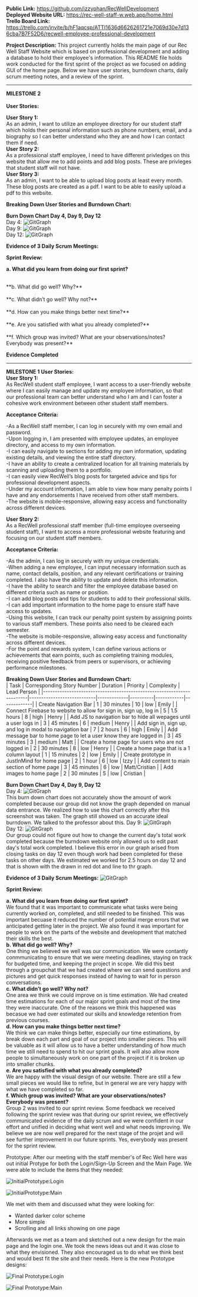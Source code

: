 **Public Link:** https://github.com/izzyphan/RecWellDevelopment <br>
**Deployed Website URL:** https://rec-well-staff-w.web.app/home.html <br>
**Trello Board Link:** https://trello.com/invite/b/hF1aqcsp/ATTI1636d6626261721e7069d30e7d136cba7B7F52D6/recwell-employee-professional-development <br>

**Project Description:** This project currently holds the main page of our Rec Well Staff Website which is based on professional development and adding a database to hold their employee's information. This README file holds work conducted for the first sprint of the project as we focused on adding GUI of the home page. Below we have user stories, burndown charts, daily scrum meeting notes, and a review of the sprint.
___________________________________________________________________________________________________________________________________________________________________
**MILESTONE 2**
<br>
<br>
**User Stories:** <br>

**User Story 1:** <br> 
As an admin, I want to utilize an employee directory for our student staff which holds their personal information such as phone numbers, email, and a biography so I can better understand who they are and how I can contact them if need.<br> 
**User Story 2:** <br> As a professional staff employee, I need to have different privledges on this website that allow me to add points and add blog posts. These are privleges that student staff will not have.<br> 
**User Story 3:** <br> As an admin, I want to be able to upload blog posts at least every month. These blog posts are created as a pdf. I want to be able to easily upload a pdf to this website. <br> 

**Breaking Down User Stories and Burndown Chart:** <br>

**Burn Down Chart Day 4, Day 9, Day 12** <br>
Day 4: ![GitGraph](BurnDownChartDay4.png) 
<br>
Day 9: ![GitGraph](Burn%20Down%20Chart%20Day%209.png)
<br>
Day 12: ![GitGraph](BurnDownChartDay12.png) <br>

**Evidence of 3 Daily Scrum Meetings:**

**Sprint Review:**

**a. What did you learn from doing our first sprint?** <br>

<br>
**b. What did go well? Why?** <br>

<br>
**c. What didn’t go well? Why not?** <br>

<br>
**d. How can you make things better next time?** <br>

<br>
**e. Are you satisfied with what you already completed?** <br>

<br>
**f. Which group was invited? What are your observations/notes? Everybody was present?** <br>

**Evidence Completed** <br>

___________________________________________________________________________________________________________________________________________________________________
**MILESTONE 1**
**User Stories:** <br>
**User Story 1:** <br> 
As RecWell student staff employee, I want access to a user-friendly website where I can easily manage and update my employee information, so that our professional team can better understand who I am and I can foster a cohesive work environment between other student staff members.

**Acceptance Criteria:**

-As a RecWell staff member, I can log in securely with my own email and password. <br>
-Upon logging in, I am presented with employee updates, an employee directory, and access to my own information. <br>
-I can easily navigate to sections for adding my own information, updating existing details, and viewing the entire staff directory. <br>
-I have an ability to create a centralized location for all training materials by scanning and uploading them to a portfolio. <br>
-I can easily view RecWell’s blog posts for targeted advice and tips for professional development aspects. <br>
-Under my account information, I am able to view how many penalty points I have and any endorsements I have received from other staff members. <br>
-The website is mobile-responsive, allowing easy access and functionality across different devices. <br>

**User Story 2:** <br>
As a RecWell professional staff member (full-time employee overseeing student staff), I want to access a more professional website featuring and focusing on our student staff members.

**Acceptance Criteria:**

-As the admin, I can log in securely with my unique credentials. <br>
-When adding a new employee, I can input necessary information such as name, contact details, position, and any relevant certifications or training completed. I also have the ability to update and delete this information. <br>
-I have the ability to search and filter the employee database based on different criteria such as name or position. <br>
-I can add blog posts and tips for students to add to their professional skills. <br>
-I can add important information to the home page to ensure staff have access to updates. <br>
-Using this website, I can track our penalty point system by assigning points to various staff members. These points also need to be cleared each semester. <br>
-The website is mobile-responsive, allowing easy access and functionality across different devices. <br>
-For the point and rewards system, I can define various actions or achievements that earn points, such as completing training modules, receiving positive feedback from peers or supervisors, or achieving performance milestones. <br>

**Breaking Down User Stories and Burndown Chart:** <br>
| Task | Corresponding Story Number | Duration | Priority | Complexity | Lead Person |
|-----------------------------------------------------------------------|----------------------------|-------------|----------|------------|-------------|
| Create Navigation Bar | 1 | 30 minutes | 10 | low | Emily |
| Connect Firebase to website to allow for sign in, sign up, log in | 5 | 1.5 hours | 8 | high | Henry |
| Add JS to navigation bar to hide all wepages until a user logs in | 3 | 45 minutes | 6 | medium | Henry |
| Add sign in, sign up, and log in modal to navigation bar | 7 | 2 hours | 6 | high | Emily |
| Add message bar to home page to let a user know they are logged in | 3 | 45 minutes | 3 | medium | Matt |
| Create a home page for users who are not logged in | 2 | 30 minutes | 8 | low | Henry |
| Create a home page that is a 1 column layout | 1 | 15 minutes | 2 | low | Emily |
| Create prototype in JustInMind for home page | 2 | 1 hour | 6 | low | Izzy |
| Add content to main section of home page | 3 | 45 minutes | 6 | low | Matt/Cristian |
| Add images to home page | 2 | 30 minutes | 5 | low | Cristian |

**Burn Down Chart Day 4, Day 9, Day 12** <br>
Day 4: ![GitGraph](BurnDownChartDay4.png) 
<br>
This burn down chart does not accurately show the amount of work completed because our group did not know the graph depended on manual data entrance. We realized how to use this chart correctly after this screenshot was taken. The graph still showed us an accurate ideal burndown. We talked to the professor about this.
Day 9: ![GitGraph](Burn%20Down%20Chart%20Day%209.png)
<br>
Day 12: ![GitGraph](BurnDownChartDay12.png) <br>
Our group could not figure out how to change the current day's total work completed because the burndown website only allowed us to edit past day's total work completed. I believe this error in our graph arised from closing tasks on day 12 even though work had been completed for these tasks on other days. We estimated we worked for 2.5 hours on day 12 and that is shown with the drawn in red dot and line to thr graph.

**Evidence of 3 Daily Scrum Meetings:**
![GitGraph](StandUpNotes.png)

**Sprint Review:**

**a. What did you learn from doing our first sprint?** <br>
We found that it was important to communicate what tasks were being currently worked on, completed, and still needed to be finished. This was important becuase it reduced the number of potential merge errors that we anticipated getting later in the project. We also found it was important for people to work on the parts of the website and development that matched their skills the best. 
<br>
**b. What did go well? Why?** <br>
One thing we believed we well was our communication. We were contantly conmmunicating to ensure that we were meeting deadlines, staying on track for budgeted time, and keeping the project in scope. We did this best through a groupchat that we had created where we can send questions and pictures and get quick responses instead of having to wait for in person conversations.
<br>
**c. What didn’t go well? Why not?** <br>
One area we think we could improve on is time estimation. We had created time estimations for each of our major sprint goals and most of the time they were inaccurate. One of the reasons we think this happened was becasue we had over estimated our skills and knowledge retention from previous courses.
<br>
**d. How can you make things better next time?** <br>
We think we can make things better, especially our time estimations, by break down each part and goal of our project into smaller pieces. This will be valuable as it will allow us to have a better understanding of how much time we still need to spend to hit our sprint goals. It will also allow more people to simultaneously work on one part of the project if it is broken up into smaller chunks.
<br>
**e. Are you satisfied with what you already completed?** <br>
We are happy with the visual design of our website. There are still a few small pieces we would like to refine, but in general we are very happy with what we have completed so far.
<br>
**f. Which group was invited? What are your observations/notes? Everybody was present?** <br>
Group 2 was invited to our sprint review. Some feedback we received following the sprint review was that during our sprint review, we effectively communicated evidence of the daily scrum and we were confident in our effort and unified in deciding what went well and what needs improving. We believe we are now well prepared for the next stage of the projet and will see further improvement in our future sprints. Yes, everybody was present for the sprint review.

Prototype:
After our meeting with the staff member's of Rec Well here was out initial Protype for both the Login/Sign-Up Screen and the Main Page. We were able to include the items that they needed:

![InitialPrototype:Login](InitialPrototypeLogin.png)

![InitialPrototype:Main](InitialPrototypeMain.png)

We met with them and discussed what they were looking for:
- Wanted darker color scheme
- More simple
- Scrolling and all links showing on one page

Afterwards we met as a team and sketched out a new design for the main page and the login one. We took the news ideas out and it was close to what they envisioned. They also encouraged us to do what we think best and would best fit the site and their needs. Here is the new Prototype designs:

![Final Prototype:Login](DecidedLoginPage.png)

![Final Prototype:Main](DecidedMainPage.png)
